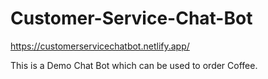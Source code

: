 # Customer-Service-Chat-Bot

https://customerservicechatbot.netlify.app/

This is a Demo Chat Bot which can be used to order Coffee.
